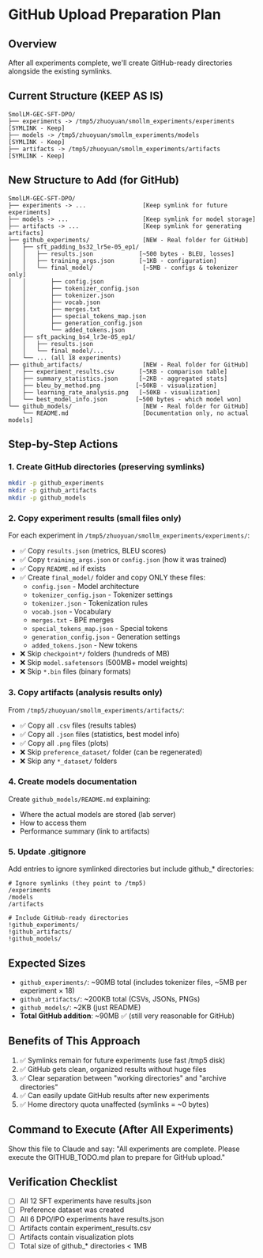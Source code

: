 # GitHub Upload Preparation Plan

## Overview
After all experiments complete, we'll create GitHub-ready directories alongside the existing symlinks.

## Current Structure (KEEP AS IS)
```
SmolLM-GEC-SFT-DPO/
├── experiments -> /tmp5/zhuoyuan/smollm_experiments/experiments  [SYMLINK - Keep]
├── models -> /tmp5/zhuoyuan/smollm_experiments/models            [SYMLINK - Keep]
├── artifacts -> /tmp5/zhuoyuan/smollm_experiments/artifacts      [SYMLINK - Keep]
```

## New Structure to Add (for GitHub)
```
SmolLM-GEC-SFT-DPO/
├── experiments -> ...                [Keep symlink for future experiments]
├── models -> ...                     [Keep symlink for model storage]
├── artifacts -> ...                  [Keep symlink for generating artifacts]
├── github_experiments/               [NEW - Real folder for GitHub]
│   ├── sft_padding_bs32_lr5e-05_ep1/
│   │   ├── results.json             [~500 bytes - BLEU, losses]
│   │   ├── training_args.json       [~1KB - configuration]
│   │   └── final_model/              [~5MB - configs & tokenizer only]
│   │       ├── config.json
│   │       ├── tokenizer_config.json
│   │       ├── tokenizer.json
│   │       ├── vocab.json
│   │       ├── merges.txt
│   │       ├── special_tokens_map.json
│   │       ├── generation_config.json
│   │       └── added_tokens.json
│   ├── sft_packing_bs4_lr3e-05_ep1/
│   │   ├── results.json
│   │   └── final_model/...
│   └── ... (all 18 experiments)
├── github_artifacts/                 [NEW - Real folder for GitHub]
│   ├── experiment_results.csv       [~5KB - comparison table]
│   ├── summary_statistics.json      [~2KB - aggregated stats]
│   ├── bleu_by_method.png          [~50KB - visualization]
│   ├── learning_rate_analysis.png   [~50KB - visualization]
│   └── best_model_info.json        [~500 bytes - which model won]
└── github_models/                    [NEW - Real folder for GitHub]
    └── README.md                     [Documentation only, no actual models]
```

## Step-by-Step Actions

### 1. Create GitHub directories (preserving symlinks)
```bash
mkdir -p github_experiments
mkdir -p github_artifacts  
mkdir -p github_models
```

### 2. Copy experiment results (small files only)
For each experiment in `/tmp5/zhuoyuan/smollm_experiments/experiments/`:
- ✅ Copy `results.json` (metrics, BLEU scores)
- ✅ Copy `training_args.json` or `config.json` (how it was trained)
- ✅ Copy `README.md` if exists
- ✅ Create `final_model/` folder and copy ONLY these files:
  - `config.json` - Model architecture
  - `tokenizer_config.json` - Tokenizer settings  
  - `tokenizer.json` - Tokenization rules
  - `vocab.json` - Vocabulary
  - `merges.txt` - BPE merges
  - `special_tokens_map.json` - Special tokens
  - `generation_config.json` - Generation settings
  - `added_tokens.json` - New tokens
- ❌ Skip `checkpoint*/` folders (hundreds of MB)
- ❌ Skip `model.safetensors` (500MB+ model weights)
- ❌ Skip `*.bin` files (binary formats)

### 3. Copy artifacts (analysis results only)
From `/tmp5/zhuoyuan/smollm_experiments/artifacts/`:
- ✅ Copy all `.csv` files (results tables)
- ✅ Copy all `.json` files (statistics, best model info)
- ✅ Copy all `.png` files (plots)
- ❌ Skip `preference_dataset/` folder (can be regenerated)
- ❌ Skip any `*_dataset/` folders

### 4. Create models documentation
Create `github_models/README.md` explaining:
- Where the actual models are stored (lab server)
- How to access them
- Performance summary (link to artifacts)

### 5. Update .gitignore
Add entries to ignore symlinked directories but include github_* directories:
```gitignore
# Ignore symlinks (they point to /tmp5)
/experiments
/models
/artifacts

# Include GitHub-ready directories
!github_experiments/
!github_artifacts/
!github_models/
```

## Expected Sizes
- `github_experiments/`: ~90MB total (includes tokenizer files, ~5MB per experiment × 18)
- `github_artifacts/`: ~200KB total (CSVs, JSONs, PNGs)
- `github_models/`: ~2KB (just README)
- **Total GitHub addition**: ~90MB ✅ (still very reasonable for GitHub)

## Benefits of This Approach
1. ✅ Symlinks remain for future experiments (use fast /tmp5 disk)
2. ✅ GitHub gets clean, organized results without huge files
3. ✅ Clear separation between "working directories" and "archive directories"
4. ✅ Can easily update GitHub results after new experiments
5. ✅ Home directory quota unaffected (symlinks = ~0 bytes)

## Command to Execute (After All Experiments)
Show this file to Claude and say:
"All experiments are complete. Please execute the GITHUB_TODO.md plan to prepare for GitHub upload."

## Verification Checklist
- [ ] All 12 SFT experiments have results.json
- [ ] Preference dataset was created
- [ ] All 6 DPO/IPO experiments have results.json  
- [ ] Artifacts contain experiment_results.csv
- [ ] Artifacts contain visualization plots
- [ ] Total size of github_* directories < 1MB